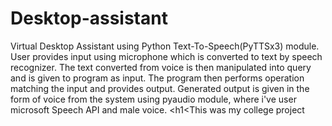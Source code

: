 # Desktop-assistant
Virtual Desktop Assistant using Python Text-To-Speech(PyTTSx3) module.
User provides input using microphone which is converted to text by speech recognizer.
The text converted from voice is then manipulated into query and is given to program as input.
The program then performs operation matching the input and provides output.
Generated output is given in the form of voice from the system using pyaudio module, where i've user microsoft Speech API and male voice.
<h1<This was my college project</h1>
